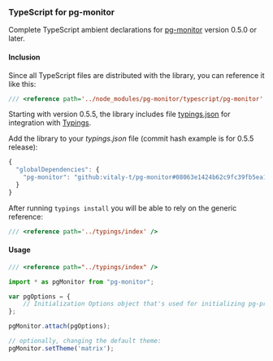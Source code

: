 ### TypeScript for pg-monitor

Complete TypeScript ambient declarations for [pg-monitor] version 0.5.0 or later.

#### Inclusion

Since all TypeScript files are distributed with the library, you can reference it like this: 

```ts
/// <reference path='../node_modules/pg-monitor/typescript/pg-monitor' />
```

Starting with version 0.5.5, the library includes file [typings.json] for integration with [Typings].

Add the library to your _typings.json_ file (commit hash example is for 0.5.5 release):
```js
{
  "globalDependencies": {
    "pg-monitor": "github:vitaly-t/pg-monitor#08063e1424b62c9fc39fb5ea1b0a1e3c025b4f2a"
  }
}
```

After running `typings install` you will be able to rely on the generic reference:

```ts
/// <reference path='../typings/index' />
```

#### Usage

```ts
/// <reference path="../typings/index" />

import * as pgMonitor from "pg-monitor";

var pgOptions = {
    // Initialization Options object that's used for initializing pg-promise
};

pgMonitor.attach(pgOptions);

// optionally, changing the default theme:
pgMonitor.setTheme('matrix');
```

[typings.json]:https://github.com/vitaly-t/pg-monitor/blob/master/typings.json
[Typings]:https://github.com/typings/typings
[pg-monitor]:https://github.com/vitaly-t/pg-monitor
